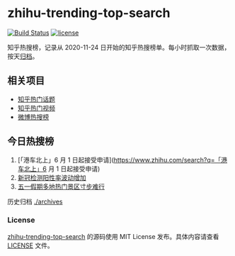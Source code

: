 # zhihu-trending-top-search

[![Build Status](https://github.com/justjavac/zhihu-trending-top-search/workflows/ci/badge.svg?branch=main)](https://github.com/justjavac/zhihu-trending-top-search/actions)
[![license](https://img.shields.io/github/license/justjavac/zhihu-trending-top-search)](https://github.com/justjavac/zhihu-trending-top-search/blob/main/LICENSE)

知乎热搜榜，记录从 2020-11-24
日开始的知乎热搜榜单。每小时抓取一次数据，按天[归档](./archives)。

## 相关项目

- [知乎热门话题](https://github.com/justjavac/zhihu-trending-hot-questions)
- [知乎热门视频](https://github.com/justjavac/zhihu-trending-hot-video)
- [微博热搜榜](https://github.com/justjavac/weibo-trending-hot-search)

## 今日热搜榜

<!-- BEGIN -->
<!-- 最后更新时间 Mon May 01 2023 16:07:25 GMT+0800 (China Standard Time) -->

1. [「港车北上」6 月 1
   日起接受申请](https://www.zhihu.com/search?q=「港车北上」6 月 1 日起接受申请)
1. [新冠检测阳性率波动增加](https://www.zhihu.com/search?q=新冠检测阳性率波动增加)
1. [五一假期多地热门景区寸步难行](https://www.zhihu.com/search?q=五一假期多地热门景区寸步难行)

<!-- END -->

历史归档 [./archives](./archives)

### License

[zhihu-trending-top-search](https://github.com/justjavac/zhihu-trending-top-search)
的源码使用 MIT License 发布。具体内容请查看 [LICENSE](./LICENSE) 文件。
